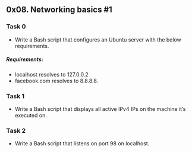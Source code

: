## 0x08. Networking basics #1

### Task 0
- Write a Bash script that configures an Ubuntu server with the below requirements.

##### Requirements:
 - localhost resolves to 127.0.0.2
 - facebook.com resolves to 8.8.8.8.
### Task 1
- Write a Bash script that displays all active IPv4 IPs on the machine it’s executed on.
### Task 2
- Write a Bash script that listens on port 98 on localhost.

